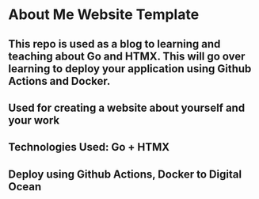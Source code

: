 # About Me Website Template

## This repo is used as a blog to learning and teaching about Go and HTMX. This will go over learning to deploy your application using Github Actions and Docker.

## Used for creating a website about yourself and your work

## Technologies Used: Go + HTMX

## Deploy using Github Actions, Docker to Digital Ocean

